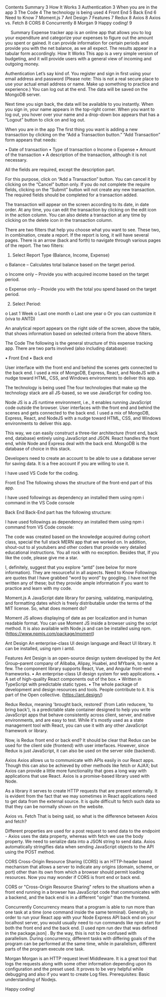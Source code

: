  

Contents
Summary	3
How It Works	3
Authentication	3
When you are in the app	3
The Code	4
The technology is being used	4
Front End	5
Back End	6
Need to Know	7
Moment.js	7
Ant Design	7
Features	7
Redux	8
Axios	8
Axios vs. Fetch	8
CORS	8
Concurrently	8
Morgan	9
Happy coding!	9


 
Summary
Expense tracker app is an online app that allows you to log your expenditure and categorize your expenses to figure out the amount you spent or gained. It can provide information for certain periods and provide you with the net balance, as we all expect.  The results appear in a tabular form accordingly.
How It Works
This app is a very simple version of budgeting, and it will provide users with a general view of incoming and outgoing money. 

Authentication
Let’s say kind of. You register and sign in first using your email address and password (Please note: This is not a real secure place to use your actual email address or name.  Make up something to practice and experience.)  You can log out at the end.  The data will be saved on the MongoDB server.  

Next time you sign back, the data will be available to you instantly. When you sign in, your name appears in the top-right corner.  When you want to log out, you hover over your name and a drop-down box appears that has a “Logout” button to click on and log out.

When you are in the app
The first thing you want is adding a new transaction by clicking on the “Add a Transaction button.”   “Add Transaction” form appears that needs:

•	Date of transaction
•	Type of transaction
o	Income
o	Expense
•	Amount of the transaction
•	A description of the transaction, although it is not necessary.

All the fields are required, except the description part. 

For this purpose, click on “Add a Transaction” button.  You can cancel it by clicking on the “Cancel” button only.  If you do not complete the require fields, clicking on the “Submit” button will not create any new transaction.  The required fields should be completed for a transaction added.

The transaction will appear on the screen according to its date, in date order.   At any time, you can edit the transaction by clicking on the edit icon in the action column.  You can also delete a transaction at any time by clicking on the delete icon in the transaction column.

There are two filters that help you choose what you want to see.  These two, in combination, create a report.  If the report is long, it will have several pages. There is an arrow (back and forth) to navigate through various pages of the report.
The two filters:

1.	Select Report Type (Balance, Income, Expense)

o	Balance – Calculates total balance based on the target period.

o	Income only – Provide you with acquired income based on the target period.

o	Expense only – Provide you with the total you spend based on the target period.

2.	Select Period:

o	Last 1 Week
o	Last one month
o	Last one year
o	Or you can customize it (viva to ANTD)

An analytical report appears on the right side of the screen, above the table, that shows information based on selected criteria from the above filters.

The Code
The following is the general structure of this expense tracking app. There are two parts involved (also including database):

•	Front End
•	Back end

User interface with the front end and behind the scenes gets connected to the back end.  I used a mix of MongoDB, Express, React, and NodeJS with a nudge toward HTML, CSS, and Windows environments to deliver this app. 

The technology is being used
The four technologies that make up the technology stack are all JS-based, so we use JavaScript for coding too. 

Node JS is a JS runtime environment, i.e., it enables running JavaScript code outside the browser. User interfaces with the front end and behind the scenes and gets connected to the back end.  I used a mix of MongoDB, Express, React, and NodeJS with a nudge toward HTML, CSS, and Windows environments to deliver this app. 

This way, we can easily construct a three-tier architecture (front end, back end, database) entirely using JavaScript and JSON. React handles the front end, while Node and Express deal with the back end. MongoDB is the database of choice in this stack.

Developers need to create an account to be able to use a database server for saving data.  It is a free account if you are willing to use it.

I have used VS Code for the coding.

Front End
The following shows the structure of the front-end part of this app.

 

I have used followings as dependency an installed them using npm i command in the VS Code console
 
Back End
Back-End part has the following structure:
 
I have used followings as dependency an installed them using npm i command from VS Code console:
 

The code was created based on the knowledge acquired during cohort class, special the full stack MERN app that we worked on.  In addition, shout-out to al youtubers and other coders that provide very detailed educational instructions.  You all rock with no exception. Besides that, If you like the code, please give me a star.

I, definitely, suggest that you explore “antd” (see below for more information).  They are resourceful in all aspects.
Need to Know
Followings are quotes that I have grabbed “word by word” by googling.  I have not the written any of these; but they provide ample information if you want to practice and learn with my code.

Moment.js
A JavaScript date library for parsing, validating, manipulating, and formatting dates which is freely distributable under the terms of the MIT license. So, what does moment do?

Moment JS allows displaying of date as per localization and in human readable format. You can use Moment JS inside a browser using the script method. It is also available with Node.js and can be installed using npm. (https://www.npmjs.com/package/moment)

Ant Design
An enterprise-class UI design language and React UI library. It can be installed, using npm i antd.

Features
Ant Design is an open-source design system developed by the Ant Group–parent company of Alibaba, Alipay, Huabei, and MYbank, to name a few. The component library supports React, Vue, and Angular front-end frameworks.
•	An enterprise-class UI design system for web applications.
•	A set of high-quality React components out of the box.
•	Written in TypeScript with predictable static types.
•	The whole package of development and design resources and tools.
People contribute to it.  It is part of the Open collective. (https://ant.design/)

Redux
Redux,  meaning 'brought back, restored' (from Latin reducere, 'to bring back'), is a predictable state container designed to help you write JavaScript apps that behave consistently across client, server, and native environments, and are easy to test. While it's mostly used as a state management tool with React, you can use it with any other JavaScript framework or library.

Now, is Redux front end or back end?
It should be clear that Redux can be used for the client side (frontend) with user interfaces. However, since Redux is just JavaScript, it can also be used on the server side (backend).

Axios
Axios allows us to communicate with APIs easily in our React apps. Though this can also be achieved by other methods like fetch or AJAX; but Axios can provide a little more functionality that goes a long way with applications that use React. Axios is a promise-based library used with Node.

As a library it serves to create HTTP requests that are present externally. It is evident from the fact that we may sometimes in React applications need to get data from the external source. It is quite difficult to fetch such data so that they can be normally shown on the website.

Axios vs. Fetch
That is being said, so what is the difference between Axios and fetch?

Different properties are used for a post request to send data to the endpoint - Axios uses the data property, whereas with fetch we use the body property. We need to serialize data into a JSON string to send data. Axios automatically stringifies data when sending JavaScript objects to the API using the POST method.

CORS
Cross-Origin Resource Sharing (CORS) is an HTTP-header based mechanism that allows a server to indicate any origins (domain, scheme, or port) other than its own from which a browser should permit loading resources. Now you may wonder if CORS is front end or back end.

CORS or "Cross-Origin Resource Sharing" refers to the situations when a front end running in a browser has JavaScript code that communicates with a backend, and the back end is in a different "origin" than the frontend.

Concurrently
Concurrency means that a program is able to run more than one task at a time (one command inside the same terminal). Generally, in order to run your React app with your Node Express API back end on your localhost server, you would usually need to run commands like npm start for both the front end and the back end. [I used npm run dev that was defined in the package.json] .  By the way, this is not to be confused with parallelism. During concurrency, different tasks with differing goals of the program can be performed at the same time, while in parallelism, different parts of the program execute one task. 

Morgan 
Morgan is an HTTP request level Middleware. It is a great tool that logs the requests along with some other information depending upon its configuration and the preset used. It proves to be very helpful while debugging and also if you want to create Log files. Prerequisites: Basic understanding of Nodejs.

Happy coding!

 
